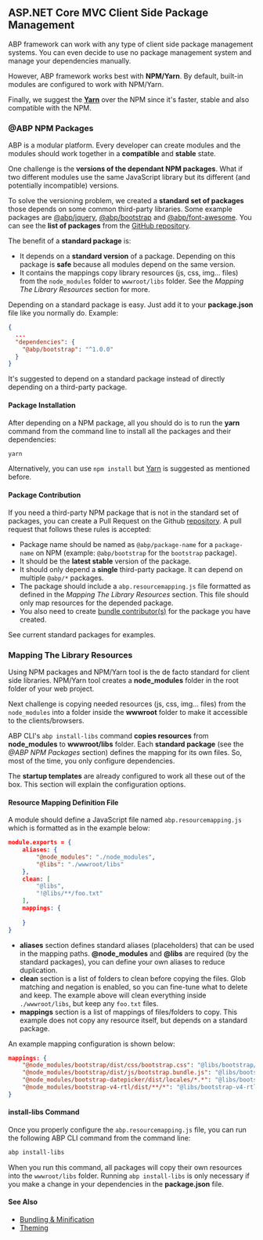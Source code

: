 
## ASP.NET Core MVC Client Side Package Management

ABP framework can work with any type of client side package management systems. You can even decide to use no package management system and manage your dependencies manually.

However, ABP framework works best with **NPM/Yarn**. By default, built-in modules are configured to work with NPM/Yarn.

Finally, we suggest the [**Yarn**](https://classic.yarnpkg.com/) over the NPM since it's faster, stable and also compatible with the NPM.

### @ABP NPM Packages

ABP is a modular platform. Every developer can create modules and the modules should work together in a **compatible** and **stable** state.

One challenge is the **versions of the dependant NPM packages**. What if two different modules use the same JavaScript library but its different (and potentially incompatible) versions.

To solve the versioning problem, we created a **standard set of packages** those depends on some common third-party libraries. Some example packages are [@abp/jquery](https://www.npmjs.com/package/@abp/jquery), [@abp/bootstrap](https://www.npmjs.com/package/@abp/bootstrap) and [@abp/font-awesome](https://www.npmjs.com/package/@abp/font-awesome). You can see the **list of packages** from the [GitHub repository](https://github.com/volosoft/abp/tree/master/npm/packs).

The benefit of a **standard package** is:

* It depends on a **standard version** of a package. Depending on this package is **safe** because all modules depend on the same version.
* It contains the mappings copy library resources (js, css, img... files) from the `node_modules` folder to `wwwroot/libs` folder. See the *Mapping The Library Resources* section for more.

Depending on a standard package is easy. Just add it to your **package.json** file like you normally do. Example:

```json
{
  ...
  "dependencies": {
    "@abp/bootstrap": "^1.0.0"
  }
}
```

It's suggested to depend on a standard package instead of directly depending on a third-party package.

#### Package Installation

After depending on a NPM package, all you should do is to run the **yarn** command from the command line to install all the packages and their dependencies:

```bash
yarn
```

Alternatively, you can use `npm install` but [Yarn](https://classic.yarnpkg.com/) is suggested as mentioned before.

#### Package Contribution

If you need a third-party NPM package that is not in the standard set of packages, you can create a Pull Request on the Github [repository](https://github.com/volosoft/abp). A pull request that follows these rules is accepted:

* Package name should be named as `@abp/package-name` for a `package-name` on NPM (example: `@abp/bootstrap` for the `bootstrap` package).
* It should be the **latest stable** version of the package.
* It should only depend a **single** third-party package. It can depend on multiple `@abp/*` packages.
* The package should include a `abp.resourcemapping.js` file formatted as defined in the *Mapping The Library Resources* section. This file should only map resources for the depended package.
* You also need to create [bundle contributor(s)](Bundling-Minification.md) for the package you have created.

See current standard packages for examples.

### Mapping The Library Resources

Using NPM packages and NPM/Yarn tool is the de facto standard for client side libraries. NPM/Yarn tool creates a **node_modules** folder in the root folder of your web project.

Next challenge is copying needed resources (js, css, img... files) from the `node_modules` into a folder inside the **wwwroot** folder to make it accessible to the clients/browsers.

ABP CLI's `abp install-libs` command **copies resources** from **node_modules** to **wwwroot/libs** folder. Each **standard package** (see the *@ABP NPM Packages* section) defines the mapping for its own files. So, most of the time, you only configure dependencies.

The **startup templates** are already configured to work all these out of the box. This section will explain the configuration options.

#### Resource Mapping Definition File

A module should define a JavaScript file named `abp.resourcemapping.js` which is formatted as in the example below:

```json
module.exports = {
    aliases: {
        "@node_modules": "./node_modules",
        "@libs": "./wwwroot/libs"
    },
    clean: [
        "@libs",
        "!@libs/**/foo.txt"
    ],
    mappings: {
        
    }
}
```

* **aliases** section defines standard aliases (placeholders) that can be used in the mapping paths. **@node_modules** and **@libs** are required (by the standard packages), you can define your own aliases to reduce duplication.
* **clean** section is a list of folders to clean before copying the files. Glob matching and negation is enabled, so you can fine-tune what to delete and keep. The example above will clean everything inside `./wwwroot/libs`, but keep any `foo.txt` files.
* **mappings** section is a list of mappings of files/folders to copy. This example does not copy any resource itself, but depends on a standard package.

An example mapping configuration is shown below:

```json
mappings: {
    "@node_modules/bootstrap/dist/css/bootstrap.css": "@libs/bootstrap/css/",
    "@node_modules/bootstrap/dist/js/bootstrap.bundle.js": "@libs/bootstrap/js/",
    "@node_modules/bootstrap-datepicker/dist/locales/*.*": "@libs/bootstrap-datepicker/locales/",
    "@node_modules/bootstrap-v4-rtl/dist/**/*": "@libs/bootstrap-v4-rtl/dist/"
}
```

#### install-libs Command

Once you properly configure the `abp.resourcemapping.js` file, you can run the following ABP CLI command from the command line:

````bash
abp install-libs
````

When you run this command, all packages will copy their own resources into the `wwwroot/libs` folder. Running `abp install-libs` is only necessary if you make a change in your dependencies in the **package.json** file.

#### See Also

* [Bundling & Minification](Bundling-Minification.md)
* [Theming](Theming.md)
